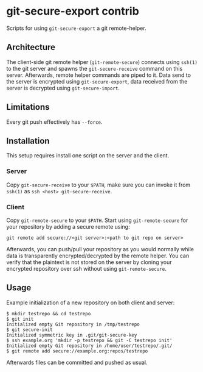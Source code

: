 # git-secure-export contrib

Scripts for using `git-secure-export` a git remote-helper.

## Architecture

The client-side git remote helper (`git-remote-secure`) connects using
`ssh(1)` to the git server and spawns the `git-secure-receive` command
on this server. Afterwards, remote helper commands are piped to it. Data
send to the server is encrypted using `git-secure-export`, data received
from the server is decrypted using `git-secure-import`.

## Limitations

Every git push effectively has `--force`.

## Installation

This setup requires install one script on the server and the client.

### Server

Copy `git-secure-receive` to your `$PATH`, make sure you can invoke it
from `ssh(1)` as `ssh <host> git-secure-receive`.

### Client

Copy `git-remote-secure` to your `$PATH`. Start using
`git-remote-secure` for your repository by adding a secure remote using:

	git remote add secure://<git server>:<path to git repo on server>

Afterwards, you can push/pull your repository as you would normally
while data is transparently encrypted/decrypted by the remote helper.
You can verify that the plaintext is not stored on the server by cloning
your encrypted repository over ssh without using `git-remote-secure`.

## Usage

Example initialization of a new repository on both client and server:

	$ mkdir testrepo && cd testrepo
	$ git init
	Initialized empty Git repository in /tmp/testrepo
	$ git secure-init
	Initialized symmetric key in .git/git-secure-key
	$ ssh example.org 'mkdir -p testrepo && git -C testrepo init'
	Initialized empty Git repository in /home/user/testrepo/.git/
	$ git remote add secure://example.org:repos/testrepo

Afterwards files can be committed and pushed as usual.
